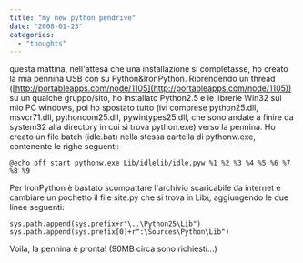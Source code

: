 ```yaml
---
title: "my new python pendrive"
date: "2008-01-23"
categories: 
  - "thoughts"
---
```


questa mattina, nell'attesa che una installazione si completasse, ho creato la mia pennina USB con su Python&IronPython. Riprendendo un thread ([http://portableapps.com/node/1105](http://portableapps.com/node/1105)) su un qualche gruppo/sito, ho installato Python2.5 e le librerie Win32 sul mio PC windows, poi ho spostato tutto (ivi comprese python25.dll, msvcr71.dll, pythoncom25.dll, pywintypes25.dll, che sono andate a finire da system32 alla directory in cui si trova python.exe) verso la pennina. Ho creato un file batch (idle.bat) nella stessa cartella di pythonw.exe, contenente le righe seguenti:

```
@echo off start pythonw.exe Lib/idlelib/idle.pyw %1 %2 %3 %4 %5 %6 %7 %8 %9
```

Per IronPython è bastato scompattare l'archivio scaricabile da internet e cambiare un pochetto il file site.py che si trova in Lib\\, aggiungendo le due linee seguenti:

```
sys.path.append(sys.prefix+r"\..\Python25\Lib") sys.path.append(sys.prefix[0]+r":\Sources\Python\Lib")
```

Voila, la pennina è pronta! (90MB circa sono richiesti...)
